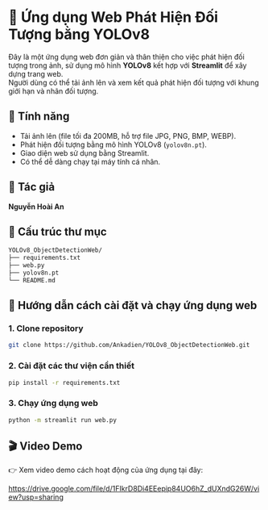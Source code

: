 # 🧠 Ứng dụng Web Phát Hiện Đối Tượng bằng YOLOv8

Đây là một ứng dụng web đơn giản và thân thiện cho việc phát hiện đối tượng trong ảnh, sử dụng mô hình **YOLOv8** kết hợp với **Streamlit** để xây dựng trang web.  
Người dùng có thể tải ảnh lên và xem kết quả phát hiện đối tượng với khung giới hạn và nhãn đối tượng.



## 🌟 Tính năng

- Tải ảnh lên (file tối đa 200MB, hỗ trợ file JPG, PNG, BMP, WEBP).
- Phát hiện đối tượng bằng mô hình YOLOv8 (`yolov8n.pt`).
- Giao diện web sử dụng bằng Streamlit.
- Có thể dễ dàng chạy tại máy tính cá nhân.



## 👤 Tác giả

**Nguyễn Hoài An**



## 📁 Cấu trúc thư mục
```bash
YOLOv8_ObjectDetectionWeb/
├── requirements.txt 
├── web.py 
├── yolov8n.pt 
└── README.md
```


## 🚀 Hướng dẫn cách cài đặt và chạy ứng dụng web

### 1. Clone repository
```bash
git clone https://github.com/Ankadien/YOLOv8_ObjectDetectionWeb.git
```

### 2. Cài đặt các thư viện cần thiết
```bash
pip install -r requirements.txt
```

### 3. Chạy ứng dụng web
```bash
python -m streamlit run web.py
```


## 🎬 Video Demo
👉 Xem video demo cách hoạt động của ứng dụng tại đây:

https://drive.google.com/file/d/1FIkrD8Di4EEepip84UO6hZ_dUXndG26W/view?usp=sharing

